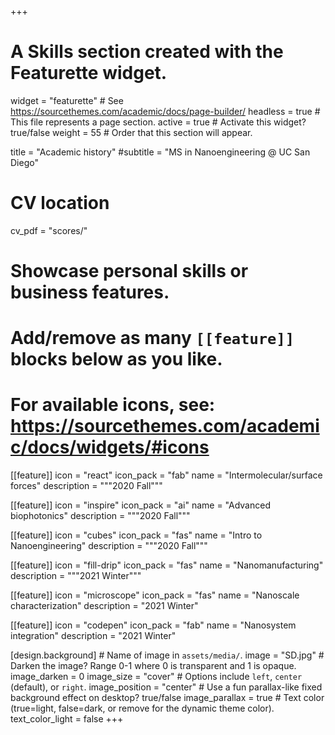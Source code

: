 +++
# A Skills section created with the Featurette widget.
widget = "featurette"  # See https://sourcethemes.com/academic/docs/page-builder/
headless = true  # This file represents a page section.
active = true  # Activate this widget? true/false
weight = 55  # Order that this section will appear.

title = "Academic history"
#subtitle = "MS in Nanoengineering @ UC San Diego"

# CV location
cv_pdf = "scores/"



# Showcase personal skills or business features.
# 
# Add/remove as many `[[feature]]` blocks below as you like.
# 
# For available icons, see: https://sourcethemes.com/academic/docs/widgets/#icons
[[feature]]
  icon = "react"
  icon_pack = "fab"
  name = "Intermolecular/surface forces"
  description = """2020 Fall"""
  
[[feature]]
  icon = "inspire"
  icon_pack = "ai"
  name = "Advanced biophotonics"
  description = """2020 Fall"""
  
  [[feature]]
  icon = "cubes"
  icon_pack = "fas"
  name = "Intro to Nanoengineering"
  description = """2020 Fall"""  

[[feature]]
  icon = "fill-drip"
  icon_pack = "fas"
  name = "Nanomanufacturing"
  description = """2021 Winter"""
  
   [[feature]]
  icon = "microscope"
  icon_pack = "fas"
  name = "Nanoscale characterization"
  description = "2021 Winter"
  
  [[feature]]
  icon = "codepen"
  icon_pack = "fab"
  name = "Nanosystem integration"
  description = "2021 Winter" 

[design.background]
    # Name of image in `assets/media/`.
    image = "SD.jpg"
    # Darken the image? Range 0-1 where 0 is transparent and 1 is opaque.
    image_darken = 0
    image_size = "cover"
    # Options include `left`, `center` (default), or `right`.
    image_position = "center"
    # Use a fun parallax-like fixed background effect on desktop? true/false
    image_parallax = true
    # Text color (true=light, false=dark, or remove for the dynamic theme color).
    text_color_light = false
+++
